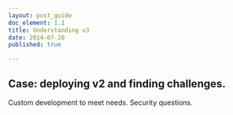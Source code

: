 ```yaml
---
layout: post_guide
doc_element: 1.1
title: Understanding v3
date: 2014-07-20
published: true

---
```


## Case: deploying v2 and finding challenges.

Custom development to meet needs. Security questions.


